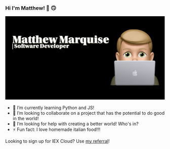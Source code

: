 ### Hi I'm Matthew! 👋 🙃

![Matthew's Profile Image](https://github.com/MattMarquise/MattMarquise/blob/master/profileimage.png)

 
<!--
**MattMarquise/MattMarquise** is a ✨ _special_ ✨ repository because its `README.md` (this file) appears on your GitHub profile.-->

 <!-- - 🔭 I’m currently working on... -->
  - 🌱 I’m currently learning Python and JS!
  - 👯 I’m looking to collaborate on a project that has the potential to do good in the world!
  - 🤔 I’m looking for help with creating a better world! Who's in?
  - ⚡ Fun fact: I love homemade italian food!!!
 <!-- - 💬 Ask me about... -->
 <!-- - 📫 How to reach me: ...-->
 <!-- - 😄 Pronouns: ...-->
Looking to sign up for IEX Cloud? Use [my referral](https://iexcloud.io/s/f9b40f68)!
